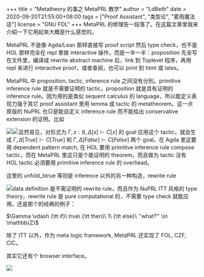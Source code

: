 +++
title = "Metatheory 的事之 MetaPRL 教学"
author = "LdBeth"
date = 2020-09-20T21:55:00+08:00
tags = ["Proof Assistant", "类型论", "雾雨魔法店"]
license = "GNU FDL"
+++
MetaPRL 的修理告一段落了。在这篇文章里我来介紹一下它用起來大概是什么感觉的。

  


MetaPRL 不是像 Agda/Lean 那样直接写 proof script 然后 type check，也不是 HOL 那样完全在 repl 里做 interactive 操作，而是一半一半：proposition 先全写在文件里，编译成 rewrite abstract machine 后，link 到 Toplevel 程序，再用 repl 来进行 interactive proof，或者查阅，也可以 print 到 html 或 latex。

MetaPRL 中 proposition, tactic, inference rule 之间没有分別。primitive inference rule 就是不需要证明的 tactic，proposition 就是具有证明的 inference rule。因为用的是类似 sequent calculus 的 language，所以能定义表现力强于其它 proof assistant 里用 lemma 或 tactic 的 metatheorem。这一点原版的 NuPRL 也只是能自定义 inference rule 而不能给出 conservative extension 的证明。比如

![](v2-f31e4b7a311d0b352df97240c27fd430_b.jpg)![](v2-ab9bb61e1a25151e6295f900fd573d71_b.jpg)显然易见，对形式为 $\Gamma, x:\mathbb{B}, \Delta[x] \vdash C[x]$ 的 goal 应用这个 tactic，就会生成 $\Gamma, \Delta[True] \vdash C[True]$  和 $\Gamma, \Delta[False] \vdash C[False]$  两个 goal。在 Agda 里这要用 dependent pattern match, 在 HOL 要用 primitive inference rule compose tactic，而在 MetaPRL 里这只是个能证明的 theorem，而且做为 tactic 没有 HOL tactic 必須要用 primitive inference rule 的 overhead。

这里的 unfold_btrue 等则是 inference 以外的另一种构造，rewrite rule

![](v2-cf5588a7abb89eace06a5ff0de1dec9d_b.jpg)data definition 是不需证明的 rewrite rule，而且作为 NuPRL ITT 风格的 type theory，rewrite rule 是 pure computational 的，不需要 type check 就能应用。还是那个的经典的例子：

$\Gamma \vdash {\tt if}\ true\ {\tt then}\ 1\ {\tt else}\ ''what?'' \in \mathbb{Z}$ 

除了 ITT 以外，作为 meta logic framework, MetaPRL 还实现了 FOL, CZF, CIC。

其实它还有个 browser interface。

![](v2-32570deab07e55e0e8e22f49a1fe49c0_b.jpg)
